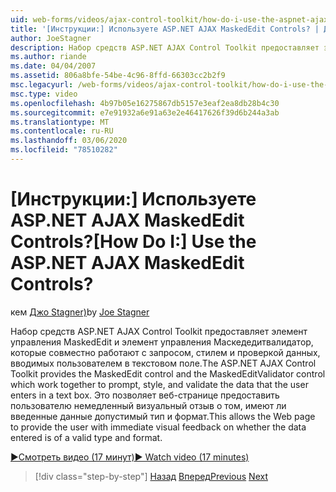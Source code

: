 ```yaml
---
uid: web-forms/videos/ajax-control-toolkit/how-do-i-use-the-aspnet-ajax-maskededit-controls
title: '[Инструкции:] Используете ASP.NET AJAX MaskedEdit Controls? | Документы Майкрософт'
author: JoeStagner
description: Набор средств ASP.NET AJAX Control Toolkit предоставляет элемент управления MaskedEdit и элемент управления Маскедедитвалидатор, которые совместно работают с запросом, стилем и проверкой d...
ms.author: riande
ms.date: 04/04/2007
ms.assetid: 806a8bfe-54be-4c96-8ffd-66303cc2b2f9
msc.legacyurl: /web-forms/videos/ajax-control-toolkit/how-do-i-use-the-aspnet-ajax-maskededit-controls
msc.type: video
ms.openlocfilehash: 4b97b05e16275867db5157e3eaf2ea8db28b4c30
ms.sourcegitcommit: e7e91932a6e91a63e2e46417626f39d6b244a3ab
ms.translationtype: MT
ms.contentlocale: ru-RU
ms.lasthandoff: 03/06/2020
ms.locfileid: "78510282"
---
```

# <a name="how-do-i-use-the-aspnet-ajax-maskededit-controls"></a><span data-ttu-id="39584-104">[Инструкции:] Используете ASP.NET AJAX MaskedEdit Controls?</span><span class="sxs-lookup"><span data-stu-id="39584-104">[How Do I:] Use the ASP.NET AJAX MaskedEdit Controls?</span></span>

<span data-ttu-id="39584-105">кем [Джо Stagner)](https://github.com/JoeStagner)</span><span class="sxs-lookup"><span data-stu-id="39584-105">by [Joe Stagner](https://github.com/JoeStagner)</span></span>

<span data-ttu-id="39584-106">Набор средств ASP.NET AJAX Control Toolkit предоставляет элемент управления MaskedEdit и элемент управления Маскедедитвалидатор, которые совместно работают с запросом, стилем и проверкой данных, вводимых пользователем в текстовом поле.</span><span class="sxs-lookup"><span data-stu-id="39584-106">The ASP.NET AJAX Control Toolkit provides the MaskedEdit control and the MaskedEditValidator control which work together to prompt, style, and validate the data that the user enters in a text box.</span></span> <span data-ttu-id="39584-107">Это позволяет веб-странице предоставить пользователю немедленный визуальный отзыв о том, имеют ли введенные данные допустимый тип и формат.</span><span class="sxs-lookup"><span data-stu-id="39584-107">This allows the Web page to provide the user with immediate visual feedback on whether the data entered is of a valid type and format.</span></span>

[<span data-ttu-id="39584-108">&#9654;Смотреть видео (17 минут)</span><span class="sxs-lookup"><span data-stu-id="39584-108">&#9654; Watch video (17 minutes)</span></span>](https://channel9.msdn.com/Blogs/ASP-NET-Site-Videos/how-do-i-use-the-aspnet-ajax-maskededit-controls)

> [!div class="step-by-step"]
> <span data-ttu-id="39584-109">[Назад](how-do-i-use-the-aspnet-ajax-dropdown-control.md)
> [Вперед](how-do-i-use-the-aspnet-ajax-mutuallyexclusive-checkbox-extender.md)</span><span class="sxs-lookup"><span data-stu-id="39584-109">[Previous](how-do-i-use-the-aspnet-ajax-dropdown-control.md)
[Next](how-do-i-use-the-aspnet-ajax-mutuallyexclusive-checkbox-extender.md)</span></span>
